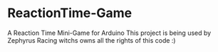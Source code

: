 # ReactionTime-Game
A Reaction Time Mini-Game for Arduino
This project is being used by Zephyrus Racing witchs owns all the rights of this code
:)
